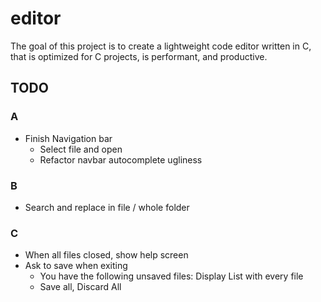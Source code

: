 # editor

The goal of this project is to create a lightweight code editor written in C,
that is optimized for C projects, is performant, and productive.

## TODO

### A
- Finish Navigation bar
	- Select file and open
	- Refactor navbar autocomplete ugliness

### B
- Search and replace in file / whole folder

### C
- When all files closed, show help screen
- Ask to save when exiting
	- You have the following unsaved files: Display List with every file
	- Save all, Discard All
